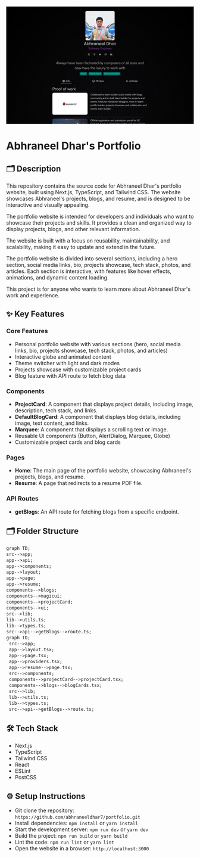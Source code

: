 ![Live Screenshot](./public/assets/landingpage-9179.png)
# Abhraneel Dhar's Portfolio

## 🗂️ Description

This repository contains the source code for Abhraneel Dhar's portfolio website, built using Next.js, TypeScript, and Tailwind CSS. The website showcases Abhraneel's projects, blogs, and resume, and is designed to be interactive and visually appealing.

The portfolio website is intended for developers and individuals who want to showcase their projects and skills. It provides a clean and organized way to display projects, blogs, and other relevant information.

The website is built with a focus on reusability, maintainability, and scalability, making it easy to update and extend in the future.

The portfolio website is divided into several sections, including a hero section, social media links, bio, projects showcase, tech stack, photos, and articles. Each section is interactive, with features like hover effects, animations, and dynamic content loading.

This project is for anyone who wants to learn more about Abhraneel Dhar's work and experience.

## ✨ Key Features

### **Core Features**

* Personal portfolio website with various sections (hero, social media links, bio, projects showcase, tech stack, photos, and articles)
* Interactive globe and animated content
* Theme switcher with light and dark modes
* Projects showcase with customizable project cards
* Blog feature with API route to fetch blog data

### **Components**

* **ProjectCard**: A component that displays project details, including image, description, tech stack, and links.
* **DefaultBlogCard**: A component that displays blog details, including image, text content, and links.
* **Marquee**: A component that displays a scrolling text or image.
* Reusable UI components (Button, AlertDialog, Marquee, Globe)
* Customizable project cards and blog cards

### **Pages**

* **Home**: The main page of the portfolio website, showcasing Abhraneel's projects, blogs, and resume.
* **Resume**: A page that redirects to a resume PDF file.

### **API Routes**

* **getBlogs**: An API route for fetching blogs from a specific endpoint.

## 🗂️ Folder Structure

```mermaid
graph TD;
src-->app;
app-->api;
app-->components;
app-->layout;
app-->page;
app-->resume;
components-->blogs;
components-->magicui;
components-->projectCard;
components-->ui;
src-->lib;
lib-->utils.ts;
lib-->types.ts;
src-->api-->getBlogs-->route.ts;
graph TD;
 src-->app;
 app-->layout.tsx;
 app-->page.tsx;
 app-->providers.tsx;
 app-->resume-->page.tsx;
 src-->components;
 components-->projectCard-->projectCard.tsx;
 components-->blogs-->blogCards.tsx;
 src-->lib;
 lib-->utils.ts;
 lib-->types.ts;
 src-->api-->getBlogs-->route.ts;
```

## 🛠️ Tech Stack

* Next.js
* TypeScript
* Tailwind CSS
* React
* ESLint
* PostCSS

## ⚙️ Setup Instructions

* Git clone the repository: `https://github.com/abhraneeldhar7/portfolio.git`
* Install dependencies: `npm install` or `yarn install`
* Start the development server: `npm run dev` or `yarn dev`
* Build the project: `npm run build` or `yarn build`
* Lint the code: `npm run lint` or `yarn lint`
* Open the website in a browser: `http://localhost:3000`